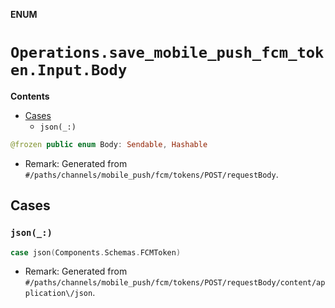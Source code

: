 **ENUM**

# `Operations.save_mobile_push_fcm_token.Input.Body`

**Contents**

- [Cases](#cases)
  - `json(_:)`

```swift
@frozen public enum Body: Sendable, Hashable
```

- Remark: Generated from `#/paths/channels/mobile_push/fcm/tokens/POST/requestBody`.

## Cases
### `json(_:)`

```swift
case json(Components.Schemas.FCMToken)
```

- Remark: Generated from `#/paths/channels/mobile_push/fcm/tokens/POST/requestBody/content/application\/json`.
